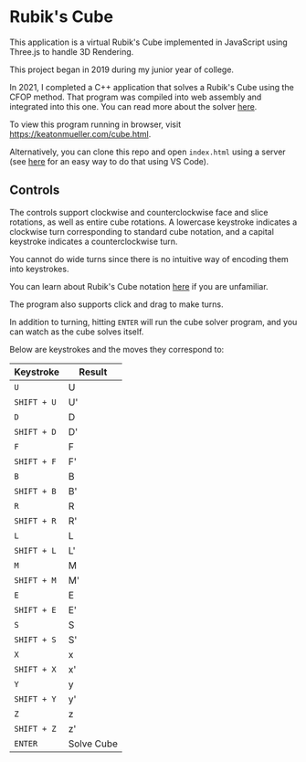 # Rubik's Cube

This application is a virtual Rubik's Cube implemented in JavaScript using Three.js to handle 3D Rendering.

This project began in 2019 during my junior year of college.

In 2021, I completed a C++ application that solves a Rubik's Cube using the CFOP method. That program was compiled into web assembly and integrated into this one. You can read more about the solver [here](https://github.com/KeatonMueller/cube-solver).

To view this program running in browser, visit https://keatonmueller.com/cube.html.

Alternatively, you can clone this repo and open `index.html` using a server (see [here](https://marketplace.visualstudio.com/items?itemName=ritwickdey.LiveServer) for an easy way to do that using VS Code).

## Controls

The controls support clockwise and counterclockwise face and slice rotations, as well as entire cube rotations. A lowercase keystroke indicates a clockwise turn corresponding to standard cube notation, and a capital keystroke indicates a counterclockwise turn.

You cannot do wide turns since there is no intuitive way of encoding them into keystrokes.

You can learn about Rubik's Cube notation [here](https://ruwix.com/the-rubiks-cube/notation/) if you are unfamiliar.

The program also supports click and drag to make turns.

In addition to turning, hitting `ENTER` will run the cube solver program, and you can watch as the cube solves itself.

Below are keystrokes and the moves they correspond to:

| Keystroke   | Result     |
|-------------|------------|
| `U`         | U          |
| `SHIFT + U` | U'         |
| `D`         | D          |
| `SHIFT + D` | D'         |
| `F`         | F          |
| `SHIFT + F` | F'         |
| `B`         | B          |
| `SHIFT + B` | B'         |
| `R`         | R          |
| `SHIFT + R` | R'         |
| `L`         | L          |
| `SHIFT + L` | L'         |
| `M`         | M          |
| `SHIFT + M` | M'         |
| `E`         | E          |
| `SHIFT + E` | E'         |
| `S`         | S          |
| `SHIFT + S` | S'         |
| `X`         | x          |
| `SHIFT + X` | x'         |
| `Y`         | y          |
| `SHIFT + Y` | y'         |
| `Z`         | z          |
| `SHIFT + Z` | z'         |
| `ENTER`     | Solve Cube |
